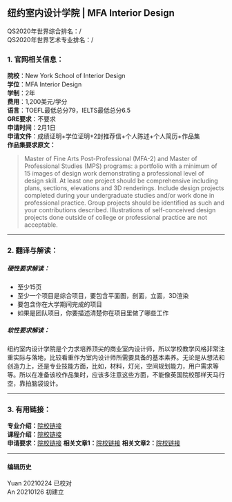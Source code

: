## 纽约室内设计学院 | MFA Interior Design

QS2020年世界综合排名：/  
QS2020年世界艺术专业排名：/  


### 1. 官网相关信息：

**院校**：New York School of Interior Design  
**学位**：MFA Interior Design  
**学制**：2年  
**费用**：1,200美元/学分  
**语言**：TOEFL最低总分79，IELTS最低总分6.5  
**GRE要求**：不要求  
**申请时间**：2月1日  
**申请文件**：成绩证明+学位证明+2封推荐信+个人陈述+个人简历+作品集  
**作品集要求原文：**   
> Master of Fine Arts Post-Professional (MFA-2) and Master of Professional Studies (MPS) programs: a portfolio with a minimum of 15 images of design work demonstrating a professional level of design skill. At least one project should be comprehensive including plans, sections, elevations and 3D renderings. Include design projects completed during your undergraduate studies and/or work done in professional practice. Group projects should be identified as such and your contributions described. Illustrations of self-conceived design projects done outside of college or professional practice are not acceptable.




---


### 2. 翻译与解读：

##### 硬性要求解读：
- 至少15页
- 至少一个项目是综合项目，要包含平面图，剖面，立面，3D渲染
- 要包含你在大学期间完成的项目
- 如果是团队项目，你要描述清楚你在项目里做了哪些工作



##### 软性要求解读：
纽约室内设计学院是个力求培养顶尖的商业室内设计师，所以学校教学风格非常注重实际与落地，比较看重作为室内设计师所需要具备的基本素养。无论是从想法和创造力上，还是专业技能方面，比如，材料，灯光，空间规划能力，用户需求等等。所以在准备该校作品集时，应该多注意这些方面，不能像英国院校那样天马行空，靠拍脑袋设计。


---


### 3. 有用链接：

**专业介绍：**[院校链接](https://www.nysid.edu/master-of-fine-arts-in-interior-design/)  
**课程介绍：**[院校链接](https://www.nysid.edu/master-of-fine-arts-in-interior-design/)  
**申请要求：**[院校链接](https://www.nysid.edu/admissions-requirements)
**相关文章1：**[院校链接](http://www.makebi.net/5189.html)
**相关文章2：**[院校链接](http://www.makebi.net/39540.html)



---


#### 编辑历史
Yuan 20210224 已校对  
An 20210126 初建立

